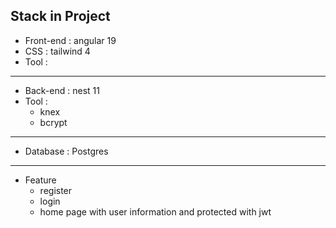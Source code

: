 ## Stack in Project

- Front-end : angular 19
- CSS : tailwind 4
- Tool :

---

- Back-end : nest 11
- Tool :
  - knex
  - bcrypt

---

- Database : Postgres

---

- Feature
  - register
  - login
  - home page with user information and protected with jwt

